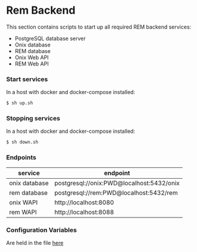 # Rem Backend

This section contains scripts to start up all required REM backend services:

- PostgreSQL database server
- Onix database
- REM database
- Onix Web API
- REM Web API

### Start services

In a host with docker and docker-compose installed:

```bash
$ sh up.sh
```

### Stopping services

In a host with docker and docker-compose installed:

```bash
$ sh down.sh
```

### Endpoints

| service | endpoint |
|---|---|
| onix database | postgresql://onix:PWD@localhost:5432/onix |
| rem database | postgresql://rem:PWD@localhost:5432/rem |
| onix WAPI | http://localhost:8080 |
| rem WAPI | http://localhost:8088 |

### Configuration Variables

Are held in the file [here](.env)


